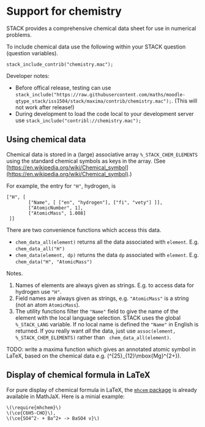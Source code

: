 # Support for chemistry

STACK provides a comprehensive chemical data sheet for use in numerical problems.

To include chemical data use the following within your STACK question (question variables).

    stack_include_contrib("chemistry.mac");

Developer notes: 

* Before offical release, testing can use `stack_include("https://raw.githubusercontent.com/maths/moodle-qtype_stack/iss1504/stack/maxima/contrib/chemistry.mac");`.  (This will not work after release!)
* During development to load the code local to your development server use `stack_include("contribl://chemistry.mac");`

## Using chemical data

Chemical data is stored in a (large) associative array `%_STACK_CHEM_ELEMENTS` using the standard chemical symbols as keys in the array. (See [https://en.wikipedia.org/wiki/Chemical_symbol](https://en.wikipedia.org/wiki/Chemical_symbol).)

For example, the entry for `"H"`, hydrogen, is

````
["H", [
        ["Name", [ ["en", "hydrogen"], ["fi", "vety"] ]],
        ["AtomicNumber", 1],
        ["AtomicMass", 1.008]
 ]]
````

There are two convenience functions which access this data.

* `chem_data_all(element)` returns all the data associated with `element`.  E.g. `chem_data_all("H")`
* `chem_data(element, dp)` returns the data `dp` associated with `element`.  E.g. `chem_data("H", "AtomicMass")`

Notes.

1. Names of elements are always given as strings.  E.g. to access data for hydrogen use `"H"`.
2. Field names are always given as strings, e.g. `"AtomicMass"` is a string (not an atom `AtomicMass`).
3. The utility functions filter the `"Name"` field to give the name of the element with the local language selection.  STACK uses the global `%_STACK_LANG` variable.  If no local name is defined the `"Name"` in English is returned.   If you really want _all_ the data, just use `assoc(element, %_STACK_CHEM_ELEMENTS)` rather than ` chem_data_all(element)`.

TODO: write a maxima function which gives an annotated atomic symbol in LaTeX, based on the chemical data e.g. \(^{25}_{12}\mbox{Mg}^{2+}\).


## Display of chemical formula in LaTeX

For pure display of chemical formula in LaTeX, the [`mhcem` package](https://mhchem.github.io/MathJax-mhchem/) is already available in MathJaX.  Here is a minial example:

```
\(\require{mhchem}\)
\(\ce{C6H5-CHO}\),
\(\ce{SO4^2- + Ba^2+ -> BaSO4 v}\)
```



